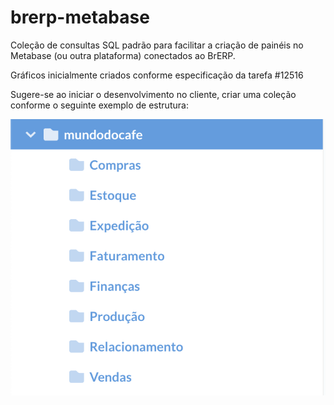 # brerp-metabase
Coleção de consultas SQL padrão para facilitar a criação de painéis no Metabase (ou outra plataforma) conectados ao BrERP.


Gráficos inicialmente criados conforme especificação da tarefa #12516

Sugere-se ao iniciar o desenvolvimento no cliente, criar uma coleção conforme o seguinte exemplo de estrutura:

![Exemplo de Estrutura de Coleção](/colecao_metabase.png)
